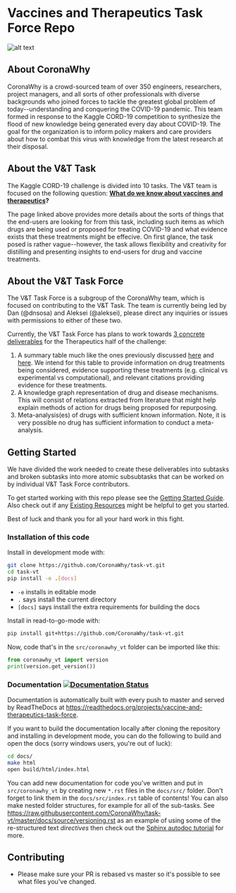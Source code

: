 # Vaccines and Therapeutics Task Force Repo

![alt text](./misc/images/coronawhy_logo.jpg)

## About CoronaWhy

CoronaWhy is a crowd-sourced team of over 350 engineers, researchers, project managers, and all sorts of other professionals with diverse backgrounds who joined forces to tackle the greatest global problem of today--understanding and conquering the COVID-19 pandemic. This team formed in response to the Kaggle CORD-19 competition to synthesize the flood of new knowledge being generated every day about COVID-19. The goal for the organization is to inform policy makers and care providers about how to combat this virus with knowledge from the latest research at their disposal.

## About the V&T Task

The Kaggle CORD-19 challenge is divided into 10 tasks. The V&T team is focused on the following question: **[What do we know about vaccines and therapeutics](https://www.kaggle.com/allen-institute-for-ai/CORD-19-research-challenge/tasks?taskId=561)?**

The page linked above provides more details about the sorts of things that the end-users are looking for from this task, including such items as which drugs are being used or proposed for treating COVID-19 and what evidence exists that these treatments might be effecive. On first glance, the task posed is rather vague--however, the task allows flexibility and creativity for distilling and presenting insights to end-users for drug and vaccine treatments.

## About the V&T Task Force

The V&T Task Force is a subgroup of the CoronaWhy team, which is focused on contributing to the V&T Task. The team is currently being led by Dan (@dnsosa) and Aleksei (@aleksei), please direct any inquiries or issues with permissions to either of these two.

Currently, the V&T Task Force has plans to work towards [3 concrete deliverables](https://docs.google.com/spreadsheets/d/16kYZPYFMR2n4EcLXexVz-lZee03ofZNEVe-8ke-Os4U/edit#gid=1608970502) for the Therapeutics half of the challenge: 
1. A summary table much like the ones previously discussed [here](https://www.kaggle.com/covid-19-contributions) and [here](https://www.kaggle.com/allen-institute-for-ai/CORD-19-research-challenge/discussion/138484#788765). We intend for this table to provide information on drug treatments being considered, evidence supporting these treatments (e.g. clinical vs experimental vs computational), and relevant citations providing evidence for these treatments. 
2. A knowledge graph representation of drug and disease mechanisms. This will consist of relations extracted from literature that might help explain methods of action for drugs being proposed for repurposing.
3. Meta-analysis(es) of drugs with sufficient known information. Note, it is very possible no drug has sufficient information to conduct a meta-analysis.

## Getting Started

We have divided the work needed to create these deliverables into subtasks and broken subtasks into more atomic subsubtasks that can be worked on by individual V&T Task Force contributors.

To get started working with this repo please see the [Getting Started Guide](https://github.com/CoronaWhy/task-vt/wiki/Getting-Started-Guide). Also check out if any [Existing Resources](https://github.com/CoronaWhy/task-vt/wiki/Interesting-External-Resources) might be helpful to get you started.

Best of luck and thank you for all your hard work in this fight.

### Installation of this code

Install in development mode with:

```sh
git clone https://github.com/CoronaWhy/task-vt.git
cd task-vt
pip install -e .[docs]
```

- `-e` installs in editable mode
- `.` says install the current directory
- `[docs]` says install the extra requirements for building the docs

Install in read-to-go-mode with:

```sh
pip install git+https://github.com/CoronaWhy/task-vt.git
```

Now, code that's in the `src/coronawhy_vt` folder can be imported like this:

```python
from coronawhy_vt import version
print(version.get_version())
```

### Documentation [![Documentation Status](https://readthedocs.org/projects/vaccine-and-therapeutics-task-force/badge/?version=latest)](https://vaccine-and-therapeutics-task-force.readthedocs.io/en/latest/?badge=latest)

Documentation is automatically built with every push to master and served by ReadTheDocs at https://readthedocs.org/projects/vaccine-and-therapeutics-task-force.

If you want to build the documentation locally after cloning the repository
and installing in development mode, you can do the following to build and
open the docs (sorry windows users, you're out of luck):

```sh
cd docs/
make html
open build/html/index.html
```

You can add new documentation for code you've written and put in `src/coronawhy_vt`
by creating new `*.rst` files in the `docs/src/` folder. Don't forget to link
them in the `docs/src/index.rst` table of contents! You can also make nested folder
structures, for example for all of the sub-tasks. See https://raw.githubusercontent.com/CoronaWhy/task-vt/master/docs/source/versioning.rst
as an example of using some of the re-structured text *directives* then check out the [Sphinx autodoc tutorial](https://www.sphinx-doc.org/en/master/usage/extensions/autodoc.html#directive-automodule) for more.

## Contributing

- Please make sure your PR is rebased vs master so it's possible to see what files you've changed.
